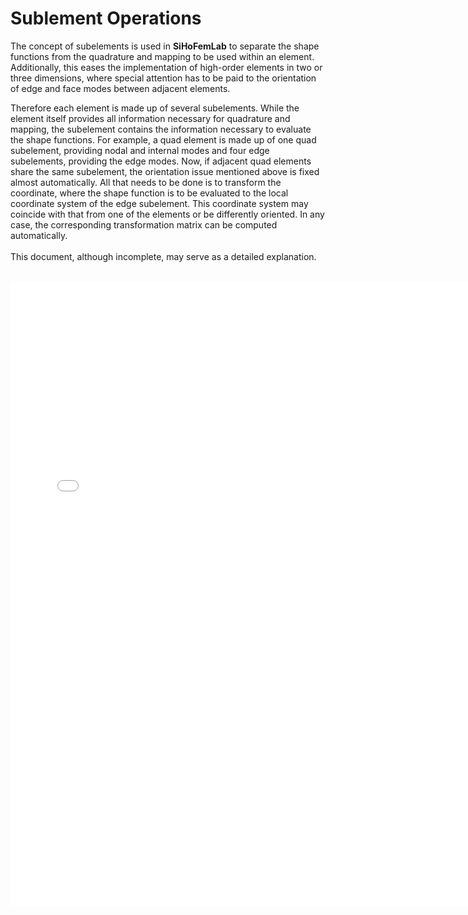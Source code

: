 <h1>Sublement Operations</h1>

The concept of subelements is used in <b>SiHoFemLab</b> to separate the shape functions from the quadrature and mapping to be used within an element. Additionally, this eases the implementation of high-order elements in two or three dimensions, where special attention has to be paid to the orientation of edge and face modes between adjacent elements.

Therefore each element is made up of several subelements. While the element itself provides all information necessary for quadrature and mapping, the subelement contains the information necessary to evaluate the shape functions.
For example, a quad element is made up of one quad subelement, providing nodal and internal modes and four edge subelements, providing the edge modes. Now, if adjacent quad elements share the same subelement, the orientation issue mentioned above is fixed almost automatically.
All that needs to be done is to transform the coordinate, where the shape function is to be evaluated to the local coordinate system of the edge subelement. This coordinate system may coincide with that from one of the elements or be differently oriented. In any case, the corresponding transformation matrix can be computed automatically.
<br>
<br>
This document, although incomplete, may serve as a detailed explanation.
<br><br>
<center>
<iframe src="core/subelementOperations/pFemTransformations.pdf" style="width:750px; height:1000px;" frameborder="0"></iframe>
</center>
